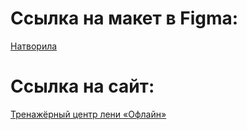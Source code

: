 # Ссылка на макет в Figma:
<a href="https://www.figma.com/file/fohToSAlZ3UfPN8LTjXeI6/%D0%9F%D1%80%D0%BE%D1%82%D0%BE%D1%82%D0%B8%D0%BF?type=design&node-id=0-1&mode=design&t=n7oaGaVSDdR7wsev-0" target="_blank"> Натворила </a>

# Ссылка на сайт:
<a href="https://lullaiza.github.io/Art-practice/" target="_blank"> Тренажёрный центр лени «Офлайн» </a>
